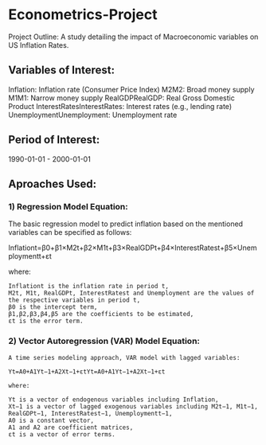 # Econometrics-Project

Project Outline: A study detailing the impact of Macroeconomic variables on US Inflation Rates.

## Variables of Interest: 
Inflation: Inflation rate (Consumer Price Index)
M2M2: Broad money supply
M1M1: Narrow money supply
RealGDPRealGDP: Real Gross Domestic Product
InterestRatesInterestRates: Interest rates (e.g., lending rate)
UnemploymentUnemployment: Unemployment rate

## Period of Interest: 
1990-01-01 - 2000-01-01

## Aproaches Used:

### 1) Regression Model Equation:
   The basic regression model to predict inflation based on the mentioned variables can be specified as follows:

   Inflationt=β0+β1×M2t+β2×M1t+β3×RealGDPt+β4×InterestRatest+β5×Unemploymentt+εt

   where:

    Inflationt​ is the inflation rate in period t,
    M2t, M1t, RealGDPt, InterestRatest and Unemployment​ are the values of the respective variables in period t,
    β0​ is the intercept term,
    β1,β2,β3,β4,β5​ are the coefficients to be estimated,
    εt is the error term.

### 2) Vector Autoregression (VAR) Model Equation:

    A time series modeling approach, VAR model with lagged variables:

    Yt=A0+A1Yt−1+A2Xt−1+εtYt​=A0​+A1​Yt−1​+A2​Xt−1​+εt​

    where:

    Yt​ is a vector of endogenous variables including Inflation​,
    Xt−1 is a vector of lagged exogenous variables including M2t−1​, M1t−1, RealGDPt−1, InterestRatest−1​, Unemploymentt−1,
    A0 is a constant vector,
    A1 and A2​ are coefficient matrices,
    εt is a vector of error terms.
